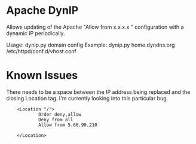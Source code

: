 Apache DynIP
============

Allows updating of the Apache "Allow from x.x.x.x " configuration with a dynamic IP periodically.

Usage:      dynip.py domain config
Example:    dynip.py home.dyndns.org /etc/httpd/conf.d/vhost.conf

Known Issues
============

There needs to be a space between the IP address being replaced and the closing Location tag. I'm currently looking into this particular bug.

        <Location "/">
                Order deny,allow
                Deny from all
                Allow from 5.66.90.210

        </Location>

